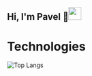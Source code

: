 ## Hi, I'm Pavel 🙂<img src="https://raw.githubusercontent.com/MartinHeinz/MartinHeinz/master/wave.gif" width="30px">

# Technologies

![Top Langs](https://github-readme-stats.vercel.app/api/top-langs/?username=geniuscreature&layout=compact&theme=radical)

<!--
**geniuscreature/geniuscreature** is a ✨ _special_ ✨ repository because its `README.md` (this file) appears on your GitHub profile.

Here are some ideas to get you started:

- 🔭 I’m currently working on ...
- 🌱 I’m currently learning ...
- 👯 I’m looking to collaborate on ...
- 🤔 I’m looking for help with ...
- 💬 Ask me about ...
- 📫 How to reach me: ...
- 😄 Pronouns: ...
- ⚡ Fun fact: ...
-->
